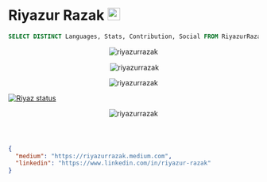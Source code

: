 <h1>Riyazur Razak <img src="https://media.giphy.com/media/hvRJCLFzcasrR4ia7z/giphy.gif" width="25px" height="25px"></img></h1>

``` sql
SELECT DISTINCT Languages, Stats, Contribution, Social FROM RiyazurRazak WHERE Site=Github;
```

<div align="center">
<p><img align="center" src="https://github-readme-stats.vercel.app/api/top-langs?username=riyazurrazak&show_icons=true&locale=en&layout=compact&hide=html,css&langs_count=8&theme=react&width=80&count_private=true" alt="riyazurrazak" /></p>
<p align="center">&nbsp;<img align="center" src="https://github-readme-stats.vercel.app/api?username=riyazurrazak&show_icons=true&locale=en&theme=react&count_private=true" alt="riyazurrazak" /></p>
</div>


<p align="center"><img src="https://github-profile-trophy.vercel.app/?username=riyazurrazak&theme=discord&no-bg=true&no-frame=true&margin-h=10" alt="riyazurrazak" /> </p>

[![Riyaz status](https://github-readme-activity-graph.cyclic.app/graph?username=RiyazurRazak&custom_title=Riyazur%20Razak%27s%20Contribution%20Graph&theme=react-dark&hide_border=true&area=true)](https://riyazurrazak.com)
<p align="center"><img align="center" src="https://github-readme-streak-stats.herokuapp.com/?user=riyazurrazak&theme=react" alt="riyazurrazak" /></p>

#### &nbsp;

``` json
{
  "medium": "https://riyazurrazak.medium.com",
  "linkedin": "https://www.linkedin.com/in/riyazur-razak"
}
```

  
 
 



